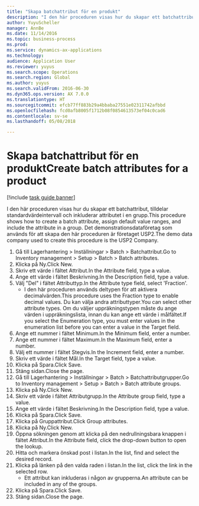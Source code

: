 ```yaml
--- 
title: "Skapa batchattribut för en produkt"
description: "I den här proceduren visas hur du skapar ett batchattribut, tilldelar standardvärdeintervall och inkluderar attributet i en grupp."
author: YuyuScheller
manager: AnnBe
ms.date: 11/14/2016
ms.topic: business-process
ms.prod: 
ms.service: dynamics-ax-applications
ms.technology: 
audience: Application User
ms.reviewer: yuyus
ms.search.scope: Operations
ms.search.region: Global
ms.author: yuyus
ms.search.validFrom: 2016-06-30
ms.dyn365.ops.version: AX 7.0.0
ms.translationtype: HT
ms.sourcegitcommit: efcb77ff883b29a4bbaba27551e02311742afbbd
ms.openlocfilehash: fcd0afb8005f1712b08f0854613573ef04c0cad6
ms.contentlocale: sv-se
ms.lasthandoff: 05/08/2018

---
```

# <a name="create-batch-attributes-for-a-product"></a><span data-ttu-id="3052a-103">Skapa batchattribut för en produkt</span><span class="sxs-lookup"><span data-stu-id="3052a-103">Create batch attributes for a product</span></span>

[!include [task guide banner](../../includes/task-guide-banner.md)]

<span data-ttu-id="3052a-104">I den här proceduren visas hur du skapar ett batchattribut, tilldelar standardvärdeintervall och inkluderar attributet i en grupp.</span><span class="sxs-lookup"><span data-stu-id="3052a-104">This procedure shows how to create a batch attribute, assign default value ranges, and include the attribute in a group.</span></span> <span data-ttu-id="3052a-105">Det demonstrationsdataföretag som används för att skapa den här proceduren är företaget USP2.</span><span class="sxs-lookup"><span data-stu-id="3052a-105">The demo data company used to create this procedure is the USP2 Company.</span></span>

1. <span data-ttu-id="3052a-106">Gå till Lagerhantering > Inställningar > Batch > Batchattribut.</span><span class="sxs-lookup"><span data-stu-id="3052a-106">Go to Inventory management > Setup > Batch > Batch attributes.</span></span>
2. <span data-ttu-id="3052a-107">Klicka på Ny.</span><span class="sxs-lookup"><span data-stu-id="3052a-107">Click New.</span></span>
3. <span data-ttu-id="3052a-108">Skriv ett värde i fältet Attribut.</span><span class="sxs-lookup"><span data-stu-id="3052a-108">In the Attribute field, type a value.</span></span>
4. <span data-ttu-id="3052a-109">Ange ett värde i fältet Beskrivning.</span><span class="sxs-lookup"><span data-stu-id="3052a-109">In the Description field, type a value.</span></span>
5. <span data-ttu-id="3052a-110">Välj "Del" i fältet Attributtyp.</span><span class="sxs-lookup"><span data-stu-id="3052a-110">In the Attribute type field, select 'Fraction'.</span></span>
    * <span data-ttu-id="3052a-111">I den här proceduren används deltypen för att aktivera decimalvärden.</span><span class="sxs-lookup"><span data-stu-id="3052a-111">This procedure uses the Fraction type to enable decimal values.</span></span> <span data-ttu-id="3052a-112">Du kan välja andra attributtyper.</span><span class="sxs-lookup"><span data-stu-id="3052a-112">You can select other attribute types.</span></span> <span data-ttu-id="3052a-113">Om du väljer uppräkningstypen måste du ange värden i uppräkningslista, innan du kan ange ett värde i målfältet.</span><span class="sxs-lookup"><span data-stu-id="3052a-113">If you select the Enumeration type, you must enter values in the enumeration list before you can enter a value in the Target field.</span></span>  
6. <span data-ttu-id="3052a-114">Ange ett nummer i fältet Minimum.</span><span class="sxs-lookup"><span data-stu-id="3052a-114">In the Minimum field, enter a number.</span></span>
7. <span data-ttu-id="3052a-115">Ange ett nummer i fältet Maximum.</span><span class="sxs-lookup"><span data-stu-id="3052a-115">In the Maximum field, enter a number.</span></span>
8. <span data-ttu-id="3052a-116">Välj ett nummer i fältet Stegvis.</span><span class="sxs-lookup"><span data-stu-id="3052a-116">In the Increment field, enter a number.</span></span>
9. <span data-ttu-id="3052a-117">Skriv ett värde i fältet Mål.</span><span class="sxs-lookup"><span data-stu-id="3052a-117">In the Target field, type a value.</span></span>
10. <span data-ttu-id="3052a-118">Klicka på Spara.</span><span class="sxs-lookup"><span data-stu-id="3052a-118">Click Save.</span></span>
11. <span data-ttu-id="3052a-119">Stäng sidan.</span><span class="sxs-lookup"><span data-stu-id="3052a-119">Close the page.</span></span>
12. <span data-ttu-id="3052a-120">Gå till Lagerhantering > Inställningar > Batch > Batchattributgrupper.</span><span class="sxs-lookup"><span data-stu-id="3052a-120">Go to Inventory management > Setup > Batch > Batch attribute groups.</span></span>
13. <span data-ttu-id="3052a-121">Klicka på Ny.</span><span class="sxs-lookup"><span data-stu-id="3052a-121">Click New.</span></span>
14. <span data-ttu-id="3052a-122">Skriv ett värde i fältet Attributgrupp.</span><span class="sxs-lookup"><span data-stu-id="3052a-122">In the Attribute group field, type a value.</span></span>
15. <span data-ttu-id="3052a-123">Ange ett värde i fältet Beskrivning.</span><span class="sxs-lookup"><span data-stu-id="3052a-123">In the Description field, type a value.</span></span>
16. <span data-ttu-id="3052a-124">Klicka på Spara.</span><span class="sxs-lookup"><span data-stu-id="3052a-124">Click Save.</span></span>
17. <span data-ttu-id="3052a-125">Klicka på Gruppattribut.</span><span class="sxs-lookup"><span data-stu-id="3052a-125">Click Group attributes.</span></span>
18. <span data-ttu-id="3052a-126">Klicka på Ny.</span><span class="sxs-lookup"><span data-stu-id="3052a-126">Click New.</span></span>
19. <span data-ttu-id="3052a-127">Öppna sökningen genom att klicka på den nedrullningsbara knappen i fältet Attribut.</span><span class="sxs-lookup"><span data-stu-id="3052a-127">In the Attribute field, click the drop-down button to open the lookup.</span></span>
20. <span data-ttu-id="3052a-128">Hitta och markera önskad post i listan.</span><span class="sxs-lookup"><span data-stu-id="3052a-128">In the list, find and select the desired record.</span></span>
21. <span data-ttu-id="3052a-129">Klicka på länken på den valda raden i listan.</span><span class="sxs-lookup"><span data-stu-id="3052a-129">In the list, click the link in the selected row.</span></span>
    * <span data-ttu-id="3052a-130">Ett attribut kan inkluderas i någon av grupperna.</span><span class="sxs-lookup"><span data-stu-id="3052a-130">An attribute can be included in any of the groups.</span></span>  
22. <span data-ttu-id="3052a-131">Klicka på Spara.</span><span class="sxs-lookup"><span data-stu-id="3052a-131">Click Save.</span></span>
23. <span data-ttu-id="3052a-132">Stäng sidan.</span><span class="sxs-lookup"><span data-stu-id="3052a-132">Close the page.</span></span>



